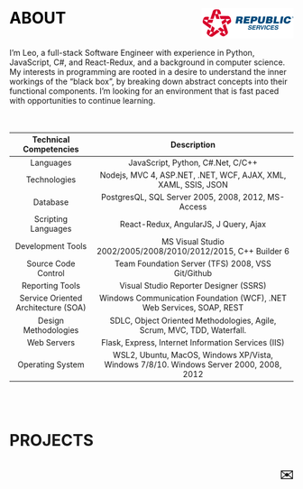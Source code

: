 <!-- # ABOUT -->

<!-- <h2 align="center" >	 -->
<!-- Linkedin -->
<!-- <p align="center"> -->
<br />

  <a  style="text-decoration:none; color:black" >
   <h1 align="left">ABOUT
     
  <a href="https://www.linkedin.com/in/leoworkcp/"  style="text-decoration:none; color:black" >
    <img src="./assets/Republic_Website_Logo.png" alt="Logo" style="background-color:white"  align="right">
    <br />
  </a>
  
</h2>
<br />
I’m Leo, a full-stack Software Engineer with experience in Python, JavaScript, C#, and React-Redux, and a background in computer science. My interests in programming are rooted in a desire to understand the inner workings of the “black box”, by breaking down abstract concepts into their functional components. I’m looking for an environment that is fast paced with opportunities to continue learning.

<br />
<br />
<br />

|       Technical Competencies        |                                      Description                                       |
| :---------------------------------: | :------------------------------------------------------------------------------------: |
|              Languages              |                           JavaScript, Python, C#.Net, C/C++                            |
|            Technologies             |             Nodejs, MVC 4, ASP.NET, .NET, WCF, AJAX, XML, XAML, SSIS, JSON             |
|              Database               |                   PostgresQL, SQL Server 2005, 2008, 2012, MS-Access                   |
|         Scripting Languages         |                         React-Redux, AngularJS, J Query, Ajax                          |
|          Development Tools          |             MS Visual Studio 2002/2005/2008/2010/2012/2015, C++ Builder 6              |
|         Source Code Control         |                   Team Foundation Server (TFS) 2008, VSS Git/Github                    |
|           Reporting Tools           |                         Visual Studio Reporter Designer (SSRS)                         |
| Service Oriented Architecture (SOA) |         Windows Communication Foundation (WCF), .NET Web Services, SOAP, REST          |
|        Design Methodologies         |        SDLC, Object Oriented Methodologies, Agile, Scrum, MVC, TDD, Waterfall.         |
|             Web Servers             |                  Flask, Express, Internet Information Services (IIS)                   |
|          Operating System           | WSL2, Ubuntu, MacOS, Windows XP/Vista, Windows 7/8/10. Windows Server 2000, 2008, 2012 |

<br />
<br />

# PROJECTS



<a href="mailto:leoworkcp@gmail.com" target="_blank"  class="icon alt fa-envelope" style="text-decoration: none"><h2 align="right" >
✉️</a>
